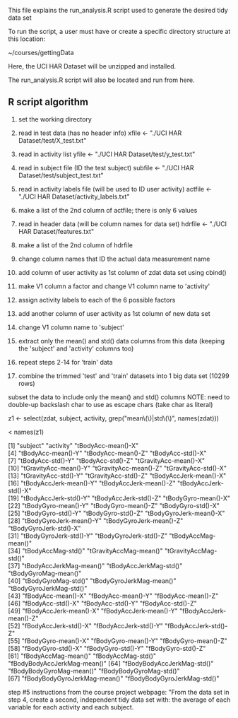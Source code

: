 This file explains the run_analysis.R script used to generate the desired tidy data set

To run the script, a user must have or create a specific directory structure at this location:

~/courses/gettingData

Here, the UCI HAR Dataset will be unzipped and installed.

The run_analysis.R script will also be located and run from here.

R script algorithm
--------------------
1) set the working directory

2) read in test data (has no header info)
xfile <- "./UCI HAR Dataset/test/X_test.txt"

3) read in activity list
yfile <- "./UCI HAR Dataset/test/y_test.txt"

4) read in subject file (ID the test subject)
subfile <- "./UCI HAR Dataset/test/subject_test.txt"

5) read in activity labels file (will be used to ID user activity)
actfile <- "./UCI HAR Dataset/activity_labels.txt"

6) make a list of the 2nd column of actfile; there is only 6 values

7) read in header data (will be column names for data set)
hdrfile <- "./UCI HAR Dataset/features.txt"

8) make a list of the 2nd column of hdrfile

9) change column names that ID the actual data measurement name

10) add column of user activity as 1st column of zdat data set using cbind()

11) make V1 column a factor and change V1 column name to 'activity'

12) assign activity labels to each of the 6 possible factors

13) add another column of user activity as 1st column of new data set

14) change V1 column name to 'subject'

15) extract only the mean() and std() data columns from this data (keeping the 'subject' and 'activity' columns too)

16) repeat steps 2-14 for 'train' data

16) combine the trimmed 'test' and 'train' datasets into 1 big data set (10299 rows)


subset the data to include only the mean() and std() columns
NOTE: need to double-up backslash char to use as escape chars (take char as literal)

z1 <- select(zdat, subject, activity, grep("mean\\(\\)|std\\(\\)", names(zdat)))

< names(z1)

 [1] "subject"                     "activity"                    "tBodyAcc-mean()-X"          
 [4] "tBodyAcc-mean()-Y"           "tBodyAcc-mean()-Z"           "tBodyAcc-std()-X"           
 [7] "tBodyAcc-std()-Y"            "tBodyAcc-std()-Z"            "tGravityAcc-mean()-X"       
[10] "tGravityAcc-mean()-Y"        "tGravityAcc-mean()-Z"        "tGravityAcc-std()-X"        
[13] "tGravityAcc-std()-Y"         "tGravityAcc-std()-Z"         "tBodyAccJerk-mean()-X"      
[16] "tBodyAccJerk-mean()-Y"       "tBodyAccJerk-mean()-Z"       "tBodyAccJerk-std()-X"       
[19] "tBodyAccJerk-std()-Y"        "tBodyAccJerk-std()-Z"        "tBodyGyro-mean()-X"         
[22] "tBodyGyro-mean()-Y"          "tBodyGyro-mean()-Z"          "tBodyGyro-std()-X"          
[25] "tBodyGyro-std()-Y"           "tBodyGyro-std()-Z"           "tBodyGyroJerk-mean()-X"     
[28] "tBodyGyroJerk-mean()-Y"      "tBodyGyroJerk-mean()-Z"      "tBodyGyroJerk-std()-X"      
[31] "tBodyGyroJerk-std()-Y"       "tBodyGyroJerk-std()-Z"       "tBodyAccMag-mean()"         
[34] "tBodyAccMag-std()"           "tGravityAccMag-mean()"       "tGravityAccMag-std()"       
[37] "tBodyAccJerkMag-mean()"      "tBodyAccJerkMag-std()"       "tBodyGyroMag-mean()"        
[40] "tBodyGyroMag-std()"          "tBodyGyroJerkMag-mean()"     "tBodyGyroJerkMag-std()"     
[43] "fBodyAcc-mean()-X"           "fBodyAcc-mean()-Y"           "fBodyAcc-mean()-Z"          
[46] "fBodyAcc-std()-X"            "fBodyAcc-std()-Y"            "fBodyAcc-std()-Z"           
[49] "fBodyAccJerk-mean()-X"       "fBodyAccJerk-mean()-Y"       "fBodyAccJerk-mean()-Z"      
[52] "fBodyAccJerk-std()-X"        "fBodyAccJerk-std()-Y"        "fBodyAccJerk-std()-Z"       
[55] "fBodyGyro-mean()-X"          "fBodyGyro-mean()-Y"          "fBodyGyro-mean()-Z"         
[58] "fBodyGyro-std()-X"           "fBodyGyro-std()-Y"           "fBodyGyro-std()-Z"          
[61] "fBodyAccMag-mean()"          "fBodyAccMag-std()"           "fBodyBodyAccJerkMag-mean()" 
[64] "fBodyBodyAccJerkMag-std()"   "fBodyBodyGyroMag-mean()"     "fBodyBodyGyroMag-std()"     
[67] "fBodyBodyGyroJerkMag-mean()" "fBodyBodyGyroJerkMag-std()" 

step #5 instructions from the course project webpage:
"From the data set in step 4, 
create a second, independent tidy data set with: 
the average of each variable for each activity and each subject.
